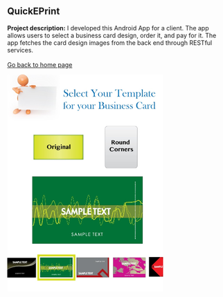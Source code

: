 ## QuickEPrint

**Project description:** I developed this Android App for a client. The app allows users to select a business card design, order it, and pay for it. The app fetches the card design images from the back end through RESTful services.
<br/><br/>
[Go back to home page](https://sam-ramakrishnan.github.io/)


<img src="images/q2.jpg?raw=true" width="360"/>    

